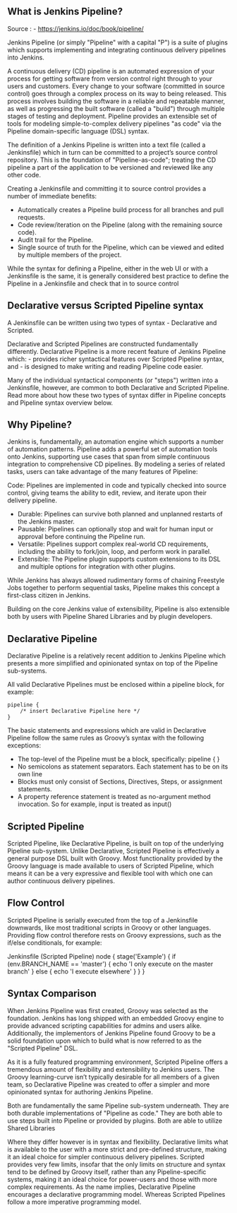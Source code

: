 ## What is Jenkins Pipeline?
Source : - https://jenkins.io/doc/book/pipeline/

Jenkins Pipeline (or simply "Pipeline" with a capital "P") is a suite of plugins which supports implementing and integrating continuous delivery pipelines into Jenkins.

A continuous delivery (CD) pipeline is an automated expression of your process for getting software from version control right through to your users and customers. Every change to your software (committed in source control) goes through a complex process on its way to being released. This process involves building the software in a reliable and repeatable manner, as well as progressing the built software (called a "build") through multiple stages of testing and deployment.
Pipeline provides an extensible set of tools for modeling simple-to-complex delivery pipelines "as code" via the Pipeline domain-specific language (DSL) syntax.

The definition of a Jenkins Pipeline is written into a text file (called a Jenkinsfile) which in turn can be committed to a project’s source control repository. This is the foundation of "Pipeline-as-code"; treating the CD pipeline a part of the application to be versioned and reviewed like any other code.

Creating a Jenkinsfile and committing it to source control provides a number of immediate benefits:
- Automatically creates a Pipeline build process for all branches and pull requests.
- Code review/iteration on the Pipeline (along with the remaining source code).
- Audit trail for the Pipeline.
- Single source of truth for the Pipeline, which can be viewed and edited by multiple members of the project.

While the syntax for defining a Pipeline, either in the web UI or with a Jenkinsfile is the same, it is generally considered best practice to define the Pipeline in a Jenkinsfile and check that in to source control

## Declarative versus Scripted Pipeline syntax
A Jenkinsfile can be written using two types of syntax - Declarative and Scripted.

Declarative and Scripted Pipelines are constructed fundamentally differently. Declarative Pipeline is a more recent feature of Jenkins Pipeline which:
    - provides richer syntactical features over Scripted Pipeline syntax, and 
    - is designed to make writing and reading Pipeline code easier.

Many of the individual syntactical components (or "steps") written into a Jenkinsfile, however, are common to both Declarative and Scripted Pipeline. Read more about how these two types of syntax differ in Pipeline concepts and Pipeline syntax overview below.

## Why Pipeline?
Jenkins is, fundamentally, an automation engine which supports a number of automation patterns. Pipeline adds a powerful set of automation tools onto Jenkins, supporting use cases that span from simple continuous integration to comprehensive CD pipelines. By modeling a series of related tasks, users can take advantage of the many features of Pipeline:

Code: Pipelines are implemented in code and typically checked into source control, giving teams the ability to edit, review, and iterate upon their delivery pipeline.
 - Durable: Pipelines can survive both planned and unplanned restarts of the Jenkins master.
 - Pausable: Pipelines can optionally stop and wait for human input or approval before continuing the Pipeline run.
 - Versatile: Pipelines support complex real-world CD requirements, including the ability to fork/join, loop, and perform work in parallel.
 - Extensible: The Pipeline plugin supports custom extensions to its DSL and multiple options for integration with other plugins.

While Jenkins has always allowed rudimentary forms of chaining Freestyle Jobs together to perform sequential tasks, Pipeline makes this concept a first-class citizen in Jenkins.

Building on the core Jenkins value of extensibility, Pipeline is also extensible both by users with Pipeline Shared Libraries and by plugin developers. 

## Declarative Pipeline
Declarative Pipeline is a relatively recent addition to Jenkins Pipeline which presents a more simplified and opinionated syntax on top of the Pipeline sub-systems.

All valid Declarative Pipelines must be enclosed within a pipeline block, for example:

    pipeline {
        /* insert Declarative Pipeline here */
    }

The basic statements and expressions which are valid in Declarative Pipeline follow the same rules as Groovy’s syntax with the following exceptions:
  - The top-level of the Pipeline must be a block, specifically: pipeline { }
  - No semicolons as statement separators. Each statement has to be on its own line
  - Blocks must only consist of Sections, Directives, Steps, or assignment statements.
  - A property reference statement is treated as no-argument method invocation. So for example, input is treated as input()


## Scripted Pipeline
Scripted Pipeline, like Declarative Pipeline, is built on top of the underlying Pipeline sub-system. Unlike Declarative, Scripted Pipeline is effectively a general purpose DSL built with Groovy. Most functionality provided by the Groovy language is made available to users of Scripted Pipeline, which means it can be a very expressive and flexible tool with which one can author continuous delivery pipelines.


## Flow Control
Scripted Pipeline is serially executed from the top of a Jenkinsfile downwards, like most traditional scripts in Groovy or other languages. Providing flow control therefore rests on Groovy expressions, such as the if/else conditionals, for example:

Jenkinsfile (Scripted Pipeline)
node {
    stage('Example') {
        if (env.BRANCH_NAME == 'master') {
            echo 'I only execute on the master branch'
        } else {
            echo 'I execute elsewhere'
        }
    }
}

## Syntax Comparison
When Jenkins Pipeline was first created, Groovy was selected as the foundation. Jenkins has long shipped with an embedded Groovy engine to provide advanced scripting capabilities for admins and users alike. Additionally, the implementors of Jenkins Pipeline found Groovy to be a solid foundation upon which to build what is now referred to as the "Scripted Pipeline" DSL.

As it is a fully featured programming environment, Scripted Pipeline offers a tremendous amount of flexibility and extensibility to Jenkins users. The Groovy learning-curve isn’t typically desirable for all members of a given team, so Declarative Pipeline was created to offer a simpler and more opinionated syntax for authoring Jenkins Pipeline.

Both are fundamentally the same Pipeline sub-system underneath. They are both durable implementations of "Pipeline as code." They are both able to use steps built into Pipeline or provided by plugins. Both are able to utilize Shared Libraries

Where they differ however is in syntax and flexibility. Declarative limits what is available to the user with a more strict and pre-defined structure, making it an ideal choice for simpler continuous delivery pipelines. Scripted provides very few limits, insofar that the only limits on structure and syntax tend to be defined by Groovy itself, rather than any Pipeline-specific systems, making it an ideal choice for power-users and those with more complex requirements. As the name implies, Declarative Pipeline encourages a declarative programming model. Whereas Scripted Pipelines follow a more imperative programming model. 